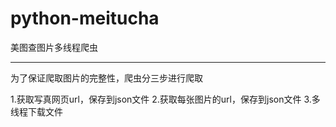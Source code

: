 # python-meitucha
美图查图片多线程爬虫

<hr>
为了保证爬取图片的完整性，爬虫分三步进行爬取

1.获取写真网页url，保存到json文件
2.获取每张图片的url，保存到json文件
3.多线程下载文件
